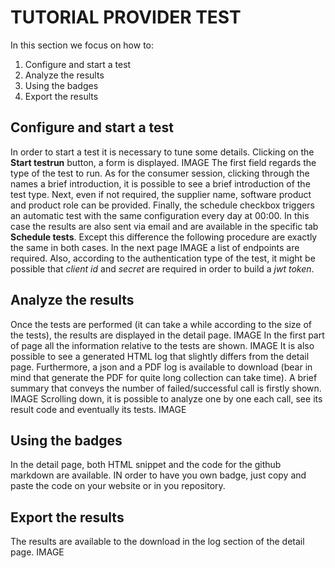 # TUTORIAL PROVIDER TEST

In this section we focus on how to:
1. Configure and start a test
2. Analyze the results
3. Using the badges 
4. Export the results

## Configure and start a test
In order to start a test it is necessary to tune some details.
Clicking on the **Start testrun** button, a form is displayed.
IMAGE
The first field regards the type of the test to run. As for the consumer session, clicking through the names a brief introduction, it is possible to see a brief introduction of the test type. Next, even if not required, the supplier name, software product and product role can be provided.
Finally, the schedule checkbox triggers an automatic test with the same configuration every day at 00:00. In this case the results are also sent via email and are available in the specific tab **Schedule tests**. Except this difference the following procedure are exactly the same in both cases.
In the next page
IMAGE
a list of endpoints are required. Also, according to the authentication type of the test, it might be possible that *client id* and *secret* are required in order to build a *jwt token*.

## Analyze the results
Once the tests are performed (it can take a while according to the size of the tests), the results are displayed in the detail page.
IMAGE
In the first part of page all the information relative to the tests are shown.
IMAGE
It is also possible to see a generated HTML log that slightly differs from the detail page. Furthermore, a json and a PDF log is available to download (bear in mind that generate the PDF for quite long collection can take time).
A brief summary that conveys the number of failed/successful call is firstly shown.
IMAGE
Scrolling down, it is possible to analyze one by one each call, see its result code and eventually its tests.
IMAGE

## Using the badges
In the detail page, both HTML snippet and the code for the github markdown are available. IN order to have you own badge, just copy and paste the code on your website or in you repository.

## Export the results
The results are available to the download in the log section of the detail page.
IMAGE